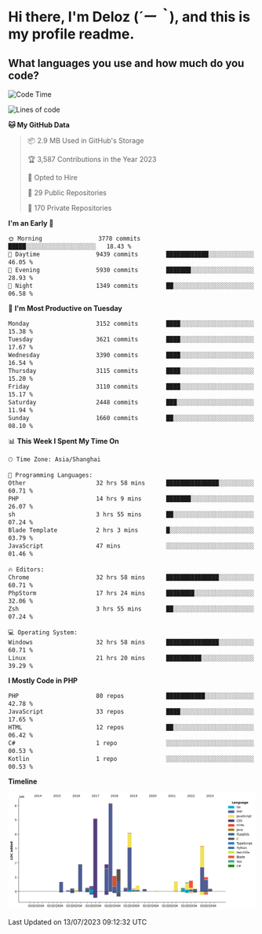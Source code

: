 # **Hi there, I'm Deloz (*´ー｀*), and this is my profile readme.**

## **What languages you use and how much do you code?**

<!--START_SECTION:waka-->
![Code Time](http://img.shields.io/badge/Code%20Time-1%2C897%20hrs%2041%20mins-blue)

![Lines of code](https://img.shields.io/badge/From%20Hello%20World%20I%27ve%20Written-31.3%20million%20lines%20of%20code-blue)

**🐱 My GitHub Data** 

> 📦 2.9 MB Used in GitHub's Storage 
 > 
> 🏆 3,587 Contributions in the Year 2023
 > 
> 💼 Opted to Hire
 > 
> 📜 29 Public Repositories 
 > 
> 🔑 170 Private Repositories 
 > 
**I'm an Early 🐤** 

```text
🌞 Morning                3778 commits        █████░░░░░░░░░░░░░░░░░░░░   18.43 % 
🌆 Daytime                9439 commits        ████████████░░░░░░░░░░░░░   46.05 % 
🌃 Evening                5930 commits        ███████░░░░░░░░░░░░░░░░░░   28.93 % 
🌙 Night                  1349 commits        ██░░░░░░░░░░░░░░░░░░░░░░░   06.58 % 
```
📅 **I'm Most Productive on Tuesday** 

```text
Monday                   3152 commits        ████░░░░░░░░░░░░░░░░░░░░░   15.38 % 
Tuesday                  3621 commits        ████░░░░░░░░░░░░░░░░░░░░░   17.67 % 
Wednesday                3390 commits        ████░░░░░░░░░░░░░░░░░░░░░   16.54 % 
Thursday                 3115 commits        ████░░░░░░░░░░░░░░░░░░░░░   15.20 % 
Friday                   3110 commits        ████░░░░░░░░░░░░░░░░░░░░░   15.17 % 
Saturday                 2448 commits        ███░░░░░░░░░░░░░░░░░░░░░░   11.94 % 
Sunday                   1660 commits        ██░░░░░░░░░░░░░░░░░░░░░░░   08.10 % 
```


📊 **This Week I Spent My Time On** 

```text
🕑︎ Time Zone: Asia/Shanghai

💬 Programming Languages: 
Other                    32 hrs 58 mins      ███████████████░░░░░░░░░░   60.71 % 
PHP                      14 hrs 9 mins       ███████░░░░░░░░░░░░░░░░░░   26.07 % 
sh                       3 hrs 55 mins       ██░░░░░░░░░░░░░░░░░░░░░░░   07.24 % 
Blade Template           2 hrs 3 mins        █░░░░░░░░░░░░░░░░░░░░░░░░   03.79 % 
JavaScript               47 mins             ░░░░░░░░░░░░░░░░░░░░░░░░░   01.46 % 

🔥 Editors: 
Chrome                   32 hrs 58 mins      ███████████████░░░░░░░░░░   60.71 % 
PhpStorm                 17 hrs 24 mins      ████████░░░░░░░░░░░░░░░░░   32.06 % 
Zsh                      3 hrs 55 mins       ██░░░░░░░░░░░░░░░░░░░░░░░   07.24 % 

💻 Operating System: 
Windows                  32 hrs 58 mins      ███████████████░░░░░░░░░░   60.71 % 
Linux                    21 hrs 20 mins      ██████████░░░░░░░░░░░░░░░   39.29 % 
```

**I Mostly Code in PHP** 

```text
PHP                      80 repos            ███████████░░░░░░░░░░░░░░   42.78 % 
JavaScript               33 repos            ████░░░░░░░░░░░░░░░░░░░░░   17.65 % 
HTML                     12 repos            ██░░░░░░░░░░░░░░░░░░░░░░░   06.42 % 
C#                       1 repo              ░░░░░░░░░░░░░░░░░░░░░░░░░   00.53 % 
Kotlin                   1 repo              ░░░░░░░░░░░░░░░░░░░░░░░░░   00.53 % 
```



**Timeline**

![Lines of Code chart](https://raw.githubusercontent.com/deloz/deloz/main/assets/bar_graph.png)


 Last Updated on 13/07/2023 09:12:32 UTC
<!--END_SECTION:waka-->

